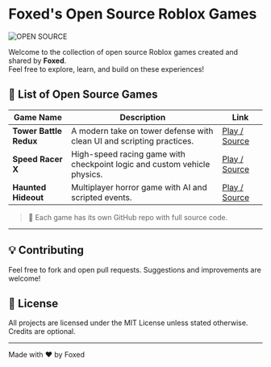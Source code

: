 # Foxed's Open Source Roblox Games

![OPEN SOURCE](https://i.imgur.com/9qJRCRT.gif)

Welcome to the collection of open source Roblox games created and shared by **Foxed**.  
Feel free to explore, learn, and build on these experiences!

## 📜 List of Open Source Games

| Game Name | Description | Link |
|----------|-------------|------|
| **Tower Battle Redux** | A modern take on tower defense with clean UI and scripting practices. | [Play / Source](https://github.com/yourname/tower-battle-redux) |
| **Speed Racer X** | High-speed racing game with checkpoint logic and custom vehicle physics. | [Play / Source](https://github.com/yourname/speed-racer-x) |
| **Haunted Hideout** | Multiplayer horror game with AI and scripted events. | [Play / Source](https://github.com/yourname/haunted-hideout) |

> 📁 Each game has its own GitHub repo with full source code.

---

## 💡 Contributing
Feel free to fork and open pull requests. Suggestions and improvements are welcome!

## 📄 License
All projects are licensed under the MIT License unless stated otherwise.
Credits are optional.

---

Made with ❤️ by Foxed
